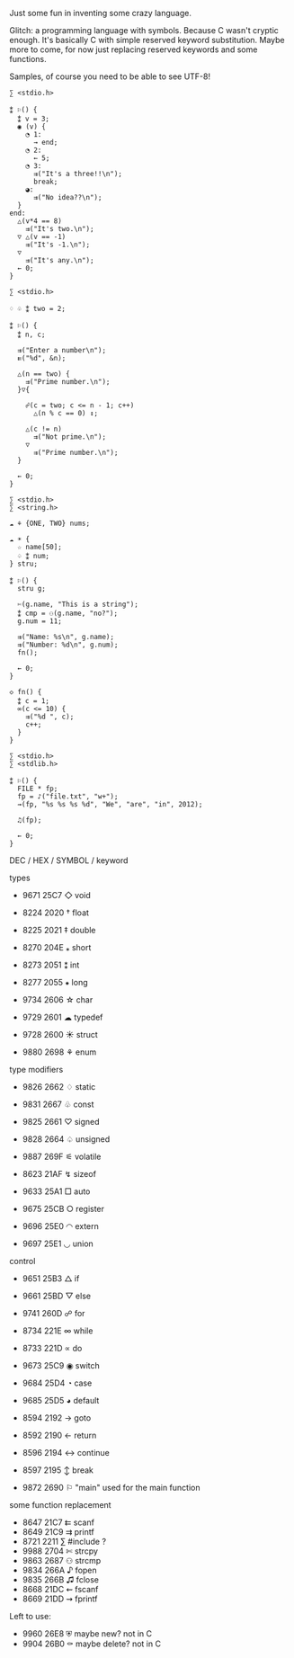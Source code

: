 
Just some fun in inventing some crazy language.

Glitch: a programming language with symbols. Because C wasn't cryptic enough.
It's basically C with simple reserved keyword substitution.
Maybe more to come, for now just replacing reserved keywords and some functions.

Samples, of course you need to be able to see UTF-8!

```
∑ <stdio.h>

⁑ ⚐() {
  ⁑ v = 3;
  ◉ (v) {
    ◔ 1:
      → end;
    ◔ 2:
      ← 5;
    ◔ 3:
      ⇉("It's a three!!\n");
      break;
    ◕:
      ⇉("No idea??\n");
  }
end:
  △(v*4 == 8)
    ⇉("It's two.\n");
  ▽ △(v == -1)
    ⇉("It's -1.\n");
  ▽
    ⇉("It's any.\n");
  ← 0;
}
```

```
∑ <stdio.h>

♢ ♧ ⁑ two = 2;

⁑ ⚐() {
  ⁑ n, c;
 
  ⇉("Enter a number\n");
  ⇇("%d", &n);
 
  △(n == two) {
    ⇉("Prime number.\n");
  }▽{

    ☍(c = two; c <= n - 1; c++)
      △(n % c == 0) ↕;

    △(c != n)
      ⇉("Not prime.\n");
    ▽
      ⇉("Prime number.\n");
  }

  ← 0;
}
```

```
∑ <stdio.h>
∑ <string.h>

☁ ⚘ {ONE, TWO} nums;

☁ ☀ {
  ☆ name[50];
  ♤ ⁑ num;
} stru;

⁑ ⚐() {
  stru g;
 
  ✄(g.name, "This is a string");
  ⁑ cmp = ⚇(g.name, "no?");
  g.num = 11;
 
  ⇉("Name: %s\n", g.name);
  ⇉("Number: %d\n", g.num);
  fn();

  ← 0;
}

◇ fn() {
  ⁑ c = 1;
  ∞(c <= 10) {
    ⇉("%d ", c);
    c++;
  }
}

```

```
∑ <stdio.h>
∑ <stdlib.h>

⁑ ⚐() {
  FILE * fp;
  fp = ♪("file.txt", "w+");
  ⇝(fp, "%s %s %s %d", "We", "are", "in", 2012);

  ♫(fp);

  ← 0;
}
```


DEC / HEX / SYMBOL / keyword

types

  * 9671 25C7 ◇ void

  * 8224 2020 † float
  * 8225 2021 ‡ double
  * 8270 204E ⁎ short
  * 8273 2051 ⁑ int
  * 8277 2055 ⁕ long
  * 9734 2606 ☆ char

  * 9729 2601 ☁ typedef
  * 9728 2600 ☀ struct
  * 9880 2698 ⚘ enum
  
type modifiers

  * 9826 2662 ♢ static
  * 9831 2667 ♧ const
  * 9825 2661 ♡ signed
  * 9828 2664 ♤ unsigned

  * 9887 269F ⚟ volatile
  * 8623 21AF ↯ sizeof

  * 9633 25A1 □ auto
  * 9675 25CB ○ register
  * 9696 25E0 ◠ extern
  * 9697 25E1 ◡ union

control

  * 9651 25B3 △ if
  * 9661 25BD ▽ else

  * 9741 260D ☍ for
  * 8734 221E ∞ while
  * 8733 221D ∝ do
  
  * 9673 25C9 ◉ switch
  * 9684 25D4 ◔ case
  * 9685 25D5 ◕ default
  
  * 8594 2192 → goto
  * 8592 2190 ← return
  * 8596 2194 ↔ continue
  * 8597 2195 ↕ break

  * 9872 2690 ⚐ "main" used for the main function

some function replacement

  * 8647 21C7 ⇇ scanf
  * 8649 21C9 ⇉ printf
  * 8721 2211 ∑ #include ?
  * 9988 2704 ✄ strcpy
  * 9863  2687 ⚇ strcmp
  * 9834 266A ♪ fopen
  * 9835 266B ♫ fclose
  * 8668  21DC ⇜ fscanf
  * 8669  21DD ⇝ fprintf

Left to use:
  * 9960 26E8 ⛨ maybe new? not in C
  * 9904 26B0 ⚰ maybe delete? not in C
